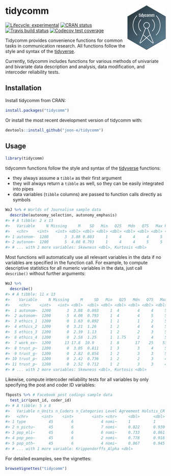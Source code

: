 
<!-- README.md is generated from README.Rmd. Please edit that file -->

# tidycomm <img src='man/figures/logo.png' align="right" height="138.5" />

<!-- badges: start -->

[![Lifecycle:
experimental](https://img.shields.io/badge/lifecycle-experimental-orange.svg)](https://www.tidyverse.org/lifecycle/#experimental)
[![CRAN
status](https://www.r-pkg.org/badges/version/tidycomm)](https://CRAN.R-project.org/package=tidycomm)
[![Travis build
status](https://travis-ci.org/joon-e/tidycomm.svg?branch=master)](https://travis-ci.org/joon-e/tidycomm)
[![Codecov test
coverage](https://codecov.io/gh/joon-e/tidycomm/branch/master/graph/badge.svg)](https://codecov.io/gh/joon-e/tidycomm?branch=master)
<!-- badges: end -->

Tidycomm provides convenience functions for common tasks in
communication research. All functions follow the style and syntax of the
[tidyverse](https://www.tidyverse.org/).

Currently, tidycomm includes functions for various methods of univariate
and bivariate data description and analysis, data modification, and
intercoder reliability tests.

## Installation

Install tidycomm from CRAN:

``` r
install.packages("tidycomm")
```

Or install the most recent development version of tidycomm with:

``` r
devtools::install_github("joon-e/tidycomm")
```

## Usage

``` r
library(tidycomm)
```

tidycomm functions follow the style and syntax of the
[tidyverse](https://www.tidyverse.org/) functions:

  - they always assume a `tibble` as their first argument
  - they will always return a `tibble` as well, so they can be easily
    integrated into pipes
  - data variables (`tibble` columns) are passed to function calls
    directly as symbols

<!-- end list -->

``` r
WoJ %>% # Worlds of Journalism sample data
  describe(autonomy_selection, autonomy_emphasis)
#> # A tibble: 2 x 13
#>   Variable     N Missing     M    SD   Min   Q25   Mdn   Q75   Max Range
#>   <chr>    <int>   <int> <dbl> <dbl> <dbl> <dbl> <dbl> <dbl> <dbl> <dbl>
#> 1 autonom~  1200       3  3.88 0.803     1     4     4     4     5     4
#> 2 autonom~  1200       5  4.08 0.793     1     4     4     5     5     4
#> # ... with 2 more variables: Skewness <dbl>, Kurtosis <dbl>
```

Most functions will automatically use all relevant variables in the data
if no variables are specified in the function call. For example, to
compute descriptive statistics for all numeric variables in the data,
just call `describe()` without further arguments:

``` r
WoJ %>% 
  describe()
#> # A tibble: 11 x 13
#>    Variable     N Missing     M     SD   Min   Q25   Mdn   Q75   Max Range
#>    <chr>    <int>   <int> <dbl>  <dbl> <dbl> <dbl> <dbl> <dbl> <dbl> <dbl>
#>  1 autonom~  1200       3  3.88  0.803     1  4        4     4     5     4
#>  2 autonom~  1200       5  4.08  0.793     1  4        4     5     5     4
#>  3 ethics_1  1200       0  1.63  0.892     1  1        1     2     5     4
#>  4 ethics_2  1200       0  3.21  1.26      1  2        4     4     5     4
#>  5 ethics_3  1200       0  2.39  1.13      1  2        2     3     5     4
#>  6 ethics_4  1200       0  2.58  1.25      1  1.75     2     4     5     4
#>  7 work_ex~  1200      13 17.8  10.9       1  8       17    25    53    52
#>  8 trust_p~  1200       0  3.05  0.811     1  3        3     4     5     4
#>  9 trust_g~  1200       0  2.82  0.854     1  2        3     3     5     4
#> 10 trust_p~  1200       0  2.42  0.736     1  2        2     3     4     3
#> 11 trust_p~  1200       0  2.52  0.712     1  2        3     3     4     3
#> # ... with 2 more variables: Skewness <dbl>, Kurtosis <dbl>
```

Likewise, compute intercoder reliability tests for all variables by only
specifying the post and coder ID variables:

``` r
fbposts %>% # Facebook post codings sample data
  test_icr(post_id, coder_id)
#> # A tibble: 5 x 8
#>   Variable n_Units n_Coders n_Categories Level Agreement Holstis_CR
#>   <chr>      <int>    <int>        <int> <chr>     <dbl>      <dbl>
#> 1 type          45        6            4 nomi~     1          1    
#> 2 n_pictu~      45        6            7 nomi~     0.822      0.930
#> 3 pop_eli~      45        6            6 nomi~     0.733      0.861
#> 4 pop_peo~      45        6            2 nomi~     0.778      0.916
#> 5 pop_oth~      45        6            4 nomi~     0.867      0.945
#> # ... with 1 more variable: Krippendorffs_Alpha <dbl>
```

For detailed examples, see the vignettes:

``` r
browseVignettes("tidycomm")
```
